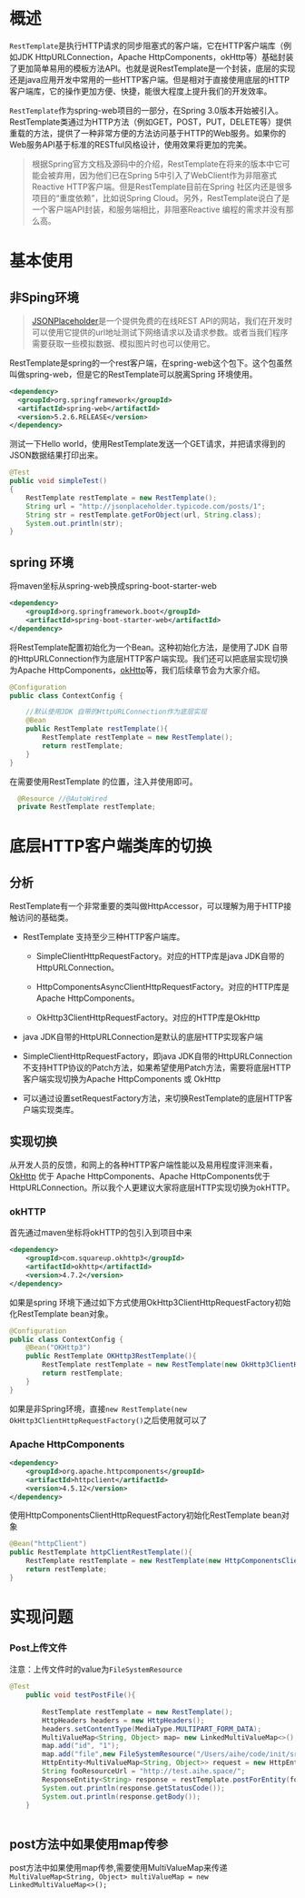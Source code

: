 # 概述

`RestTemplate`是执行HTTP请求的同步阻塞式的客户端，它在HTTP客户端库（例如JDK HttpURLConnection，Apache HttpComponents，okHttp等）基础封装了更加简单易用的模板方法API。也就是说RestTemplate是一个封装，底层的实现还是java应用开发中常用的一些HTTP客户端。但是相对于直接使用底层的HTTP客户端库，它的操作更加方便、快捷，能很大程度上提升我们的开发效率。

`RestTemplate`作为spring-web项目的一部分，在Spring 3.0版本开始被引入。RestTemplate类通过为HTTP方法（例如GET，POST，PUT，DELETE等）提供重载的方法，提供了一种非常方便的方法访问基于HTTP的Web服务。如果你的Web服务API基于标准的RESTful风格设计，使用效果将更加的完美。

> 根据Spring官方文档及源码中的介绍，RestTemplate在将来的版本中它可能会被弃用，因为他们已在Spring 5中引入了WebClient作为非阻塞式Reactive HTTP客户端。但是RestTemplate目前在Spring 社区内还是很多项目的“重度依赖”，比如说Spring Cloud。另外，RestTemplate说白了是一个客户端API封装，和服务端相比，非阻塞Reactive 编程的需求并没有那么高。



# 基本使用

## 非Sping环境

> [JSONPlaceholder](http://jsonplaceholder.typicode.com/)是一个提供免费的在线REST API的网站，我们在开发时可以使用它提供的url地址测试下网络请求以及请求参数。或者当我们程序需要获取一些模拟数据、模拟图片时也可以使用它。



RestTemplate是spring的一个rest客户端，在spring-web这个包下。这个包虽然叫做spring-web，但是它的RestTemplate可以脱离Spring 环境使用。

```XML
<dependency>
  <groupId>org.springframework</groupId>
  <artifactId>spring-web</artifactId>
  <version>5.2.6.RELEASE</version>
</dependency>
```



测试一下Hello world，使用RestTemplate发送一个GET请求，并把请求得到的JSON数据结果打印出来。

```Java
@Test
public void simpleTest()
{
    RestTemplate restTemplate = new RestTemplate();
    String url = "http://jsonplaceholder.typicode.com/posts/1";
    String str = restTemplate.getForObject(url, String.class);
    System.out.println(str);
}
```



## spring 环境

将maven坐标从spring-web换成spring-boot-starter-web

```XML
<dependency>
    <groupId>org.springframework.boot</groupId>
    <artifactId>spring-boot-starter-web</artifactId>
</dependency>

```



将RestTemplate配置初始化为一个Bean。这种初始化方法，是使用了JDK 自带的HttpURLConnection作为底层HTTP客户端实现。我们还可以把底层实现切换为Apache HttpComponents，[okHttp](https://so.csdn.net/so/search?q=okHttp&spm=1001.2101.3001.7020)等，我们后续章节会为大家介绍。



```Java
@Configuration
public class ContextConfig {

    //默认使用JDK 自带的HttpURLConnection作为底层实现
    @Bean
    public RestTemplate restTemplate(){
        RestTemplate restTemplate = new RestTemplate();
        return restTemplate;
    }
}
```

在需要使用RestTemplate 的位置，注入并使用即可。

```Java
  @Resource //@AutoWired
  private RestTemplate restTemplate;
```



# 底层HTTP客户端类库的切换

## 分析

RestTemplate有一个非常重要的类叫做HttpAccessor，可以理解为用于HTTP接触访问的基础类。

- RestTemplate 支持至少三种HTTP客户端库。

  - SimpleClientHttpRequestFactory。对应的HTTP库是java JDK自带的HttpURLConnection。

  - HttpComponentsAsyncClientHttpRequestFactory。对应的HTTP库是Apache HttpComponents。

  - OkHttp3ClientHttpRequestFactory。对应的HTTP库是OkHttp

- java JDK自带的HttpURLConnection是默认的底层HTTP实现客户端

- SimpleClientHttpRequestFactory，即java JDK自带的HttpURLConnection不支持HTTP协议的Patch方法，如果希望使用Patch方法，需要将底层HTTP客户端实现切换为Apache HttpComponents 或 OkHttp

- 可以通过设置setRequestFactory方法，来切换RestTemplate的底层HTTP客户端实现类库。



## 实现切换

从开发人员的反馈，和网上的各种HTTP客户端性能以及易用程度评测来看，[OkHttp](https://so.csdn.net/so/search?q=OkHttp&spm=1001.2101.3001.7020) 优于 Apache HttpComponents、Apache HttpComponents优于HttpURLConnection。所以我个人更建议大家将底层HTTP实现切换为okHTTP。

### okHTTP

首先通过maven坐标将okHTTP的包引入到项目中来

```XML
<dependency>
    <groupId>com.squareup.okhttp3</groupId>
    <artifactId>okhttp</artifactId>
    <version>4.7.2</version>
</dependency>

```

如果是spring 环境下通过如下方式使用OkHttp3ClientHttpRequestFactory初始化RestTemplate bean对象。

```Java
@Configuration
public class ContextConfig {
    @Bean("OKHttp3")
    public RestTemplate OKHttp3RestTemplate(){
        RestTemplate restTemplate = new RestTemplate(new OkHttp3ClientHttpRequestFactory());
        return restTemplate;
    }
}
```

如果是非Spring环境，直接`new RestTemplate(new OkHttp3ClientHttpRequestFactory()`之后使用就可以了



### Apache HttpComponents

```XML
<dependency>
    <groupId>org.apache.httpcomponents</groupId>
    <artifactId>httpclient</artifactId>
    <version>4.5.12</version>
</dependency>
```

使用HttpComponentsClientHttpRequestFactory初始化RestTemplate bean对象

```Java
@Bean("httpClient")
public RestTemplate httpClientRestTemplate(){
    RestTemplate restTemplate = new RestTemplate(new HttpComponentsClientHttpRequestFactory());
    return restTemplate;
}
```



# 实现问题

### Post上传文件

注意：上传文件时的value为`FileSystemResource`

```Java
@Test
    public void testPostFile(){
 
        RestTemplate restTemplate = new RestTemplate();
        HttpHeaders headers = new HttpHeaders();
        headers.setContentType(MediaType.MULTIPART_FORM_DATA);
        MultiValueMap<String, Object> map= new LinkedMultiValueMap<>();
        map.add("id", "1");
        map.add("file",new FileSystemResource("/Users/aihe/code/init/src/test/java/me/aihe/RestTemplateTest.java"));
        HttpEntity<MultiValueMap<String, Object>> request = new HttpEntity<>(map, headers);
        String fooResourceUrl = "http://test.aihe.space/";
        ResponseEntity<String> response = restTemplate.postForEntity(fooResourceUrl, request, String.class);
        System.out.println(response.getStatusCode());
        System.out.println(response.getBody());
    }
 
```

## post方法中如果使用map传参

post方法中如果使用map传参,需要使用MultiValueMap来传递
`MultiValueMap<String, Object> multiValueMap = new LinkedMultiValueMap<>();`